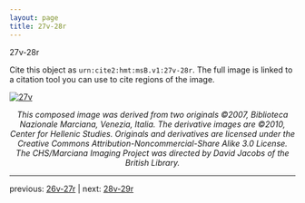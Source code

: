 ```yaml
---
layout: page
title: 27v-28r
---
```


27v-28r

Cite this object as `urn:cite2:hmt:msB.v1:27v-28r`. The full image is linked to a citation tool you can use to cite regions of the image.

[![27v](http://www.homermultitext.org/iipsrv?IIIF=/project/homer/pyramidal/deepzoom/hmt/vbbifolio/v1/vb_27v_28r.tif/full/800,/0/default.jpg)](http://www.homermultitext.org/ict2/?urn=urn:cite2:hmt:vbbifolio.v1:vb_27v_28r) 

<p style="text-align: center; font-style: italic;">This composed image was derived from two originals ©2007, Biblioteca Nazionale Marciana, Venezia, Italia. The derivative images are ©2010, Center for Hellenic Studies. Originals and derivatives are licensed under the Creative Commons Attribution-Noncommercial-Share Alike 3.0 License. The CHS/Marciana Imaging Project was directed by David Jacobs of the British Library.</p>

---

previous: [26v-27r](../26v-27r/) | next: [28v-29r](../28v-29r/)